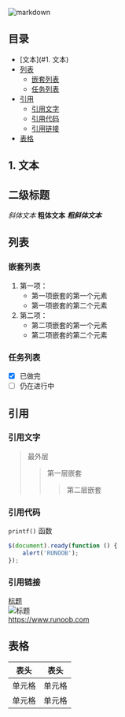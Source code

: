 ![markdown](https://cdoco.com/images/markdown-syntax.png)

## 目录

- [文本](#1. 文本)
- [列表](#列表)
  - [嵌套列表](#嵌套列表)
  - [任务列表](#任务列表)
- [引用](#区块引用)
  - [引用文字](#引用引用文字)
  - [引用代码](#引用代码)
  - [引用链接](#引用链接)
- [表格](#表格)  

## 1. 文本

## 二级标题
*斜体文本*
**粗体文本**
***粗斜体文本***

## 列表

### 嵌套列表
1. 第一项：
    - 第一项嵌套的第一个元素
    - 第一项嵌套的第二个元素
2. 第二项：
    - 第二项嵌套的第一个元素
    - 第二项嵌套的第二个元素

### 任务列表
- [x] 已做完
- [ ] 仍在进行中

## 引用

### 引用文字
> 最外层
> > 第一层嵌套
> > > 第二层嵌套

### 引用代码
`printf()` 函数

``` javascript
$(document).ready(function () {
    alert('RUNOOB');
});
```
### 引用链接
[标题](链接地址)  
![标题](http://static.runoob.com/images/runoob-logo.png)  
<https://www.runoob.com>

## 表格

表头|表头
-|-|
单元格|单元格|
|单元格|单元格|



